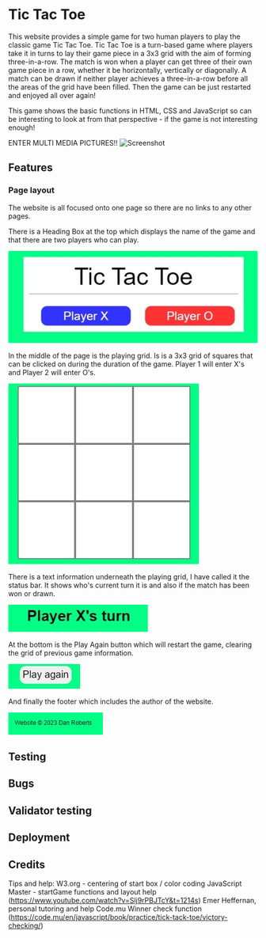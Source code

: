 # Tic Tac Toe

This website provides a simple game for two human players to play the classic game Tic Tac Toe. Tic Tac Toe is a turn-based game where players take it in turns to lay their game piece in a 3x3 grid with the aim of forming three-in-a-row. The match is won when a player can get three of their own game piece in a row, whether it be horizontally, vertically or diagonally. A match can be drawn if neither player achieves a three-in-a-row before all the areas of the grid have been filled. Then the game can be just restarted and enjoyed all over again!

This game shows the basic functions in HTML, CSS and JavaScript so can be interesting to look at from that perspective - if the game is not interesting enough!

ENTER MULTI MEDIA PICTURES!!
![Screenshot](assets/images/FILENAME.jpg)

## Features


### Page layout


The website is all focused onto one page so there are no links to any other pages.

There is a Heading Box at the top which displays the name of the game and that there are two players who can play.

![Screenshot](assets/images/pagelayout1.jpg)

In the middle of the page is the playing grid. Is is a 3x3 grid of squares that can be clicked on during the duration of the game. Player 1 will enter X's and Player 2 will enter O's.

![Screenshot](assets/images/pagelayout2.jpg)

There is a text information underneath the playing grid, I have called it the status bar. It shows who's current turn it is and also if the match has been won or drawn.

![Screenshot](assets/images/pagelayout3.jpg)

At the bottom is the Play Again button which will restart the game, clearing the grid of previous game information.

![Screenshot](assets/images/pagelayout4.jpg)

And finally the footer which includes the author of the website.

![Screenshot](assets/images/pagelayout5.jpg)

## Testing

## Bugs

## Validator testing

## Deployment

## Credits

Tips and help:
W3.org - centering of start box / color coding
JavaScript Master - startGame functions and layout help (https://www.youtube.com/watch?v=Slj9rPBJTcY&t=1214s)
Emer Heffernan, personal tutoring and help
Code.mu Winner check function (https://code.mu/en/javascript/book/practice/tick-tack-toe/victory-checking/)
